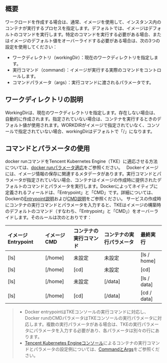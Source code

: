 ## 概要

ワークロードを作成する場合は、通常、イメージを使用して、インスタンス内のコンテナが実行するプロセスを指定します。デフォルトでは、イメージはデフォルトのコマンドを実行します。特定のコマンドを実行する必要がある場合、またはイメージのデフォルト値をオーバーライドする必要がある場合は、次の3つの設定を使用してください：
- ワークディレクトリ（workingDir）：現在のワークディレクトリを指定します。
- 実行コマンド（command）：イメージが実行する実際のコマンドをコントロールします。
- コマンドパラメータ（args）：実行コマンドに渡されるパラメータです。

## ワークディレクトリの説明

WorkingDirは、現在のワークディレクトリを指定します。存在しない場合は、自動的に作成されます。指定されていない場合は、コンテナを実行するときのデフォルト値が使用されます。WORKDIRがイメージで指定されていなく、コンソールで指定されていない場合、workingDirはデフォルトで「/」になります。

## コマンドとパラメータの使用

docker runコマンドをTencent Kubernetes Engine（TKE）に適応させる方法については、[docker runパラメータ適応](https://intl.cloud.tencent.com/document/product/457/9883)をご参照ください。
 
Dockerイメージには、イメージ情報の保存に関連するメタデータがあります。実行コマンドとパラメータが指定されていない場合、コンテナはイメージの作成時に提供されたデフォルトのコマンドとパラメータを実行します。Dockerによってネイティブに定義されるフィールドは、「Entrypoint」と「CMD」です。詳細については、Dockerの[Entrypoint説明](https://docs.docker.com/engine/reference/builder/#/entrypoint)および[CMD説明](https://docs.docker.com/engine/reference/builder/#/cmd)をご参照ください。
サービスの作成時にコンテナの実行コマンドとパラメータを入力すると、TKEはイメージの構築時のデフォルトのコマンド（すなわち、「Entrypoint」と「CMD」）をオーバーライドします。そのルールは次のとおりです：

| イメージEntrypoint |イメージCMD|コンテナの実行コマンド|コンテナの実行パラメータ| 最終実行|
| :-------- | :--------| :------ | :-------- | :------ |
| [ls]   | [/home]|  未設定  |未設定    |[ls / home]  |
| [ls]   | [/home]|  [cd]  |未設定    |	[cd]        |
| [ls]   | [/home]|  未設定  |[/data] |[ls / data]  |
| [ls]   | [/home]|  [cd]  |[/data] |[cd / data]  |

> 
>- Docker entrypointはTKEコンソールの実行コマンドに対応し、Docker runのCMDパラメータはTKEコンソールの実行パラメータに対応します。複数の実行パラメータがある場合は、TKEの実行パラメータにパラメータを入力する必要があり、各パラメータは別々の行にあります。
>- [Tencent Kubernetes Engineコンソール](https://console.cloud.tencent.com/tke2)によるコンテナの実行コマンドとパラメータの設定例については、[CommandとArgs](https://intl.cloud.tencent.com/document/product/457/9883#command-.E5.92.8C-args)をご参照ください。 
